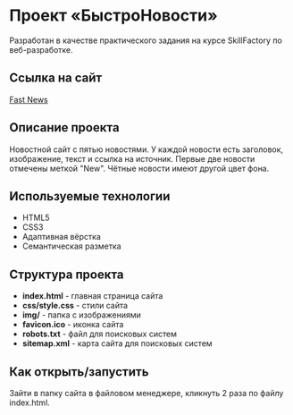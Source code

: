 # Проект «БыстроНовости»

Разработан в качестве практического задания на курсе SkillFactory по веб-разработке.

## Ссылка на сайт

[Fast News](https://iginov.ru/portfolio/fast-news/)

## Описание проекта

Новостной сайт с пятью новостями. У каждой новости есть заголовок, изображение, текст и ссылка на источник.
Первые две новости отмечены меткой "New". Чётные новости имеют другой цвет фона.

## Используемые технологии

* HTML5
* CSS3
* Адаптивная вёрстка
* Семантическая разметка

## Структура проекта

- **index.html** - главная страница сайта
- **css/style.css** - стили сайта
- **img/** - папка с изображениями
- **favicon.ico** - иконка сайта
- **robots.txt** - файл для поисковых систем
- **sitemap.xml** - карта сайта для поисковых систем

## Как открыть/запустить

Зайти в папку сайта в файловом менеджере, кликнуть 2 раза по файлу index.html. 
